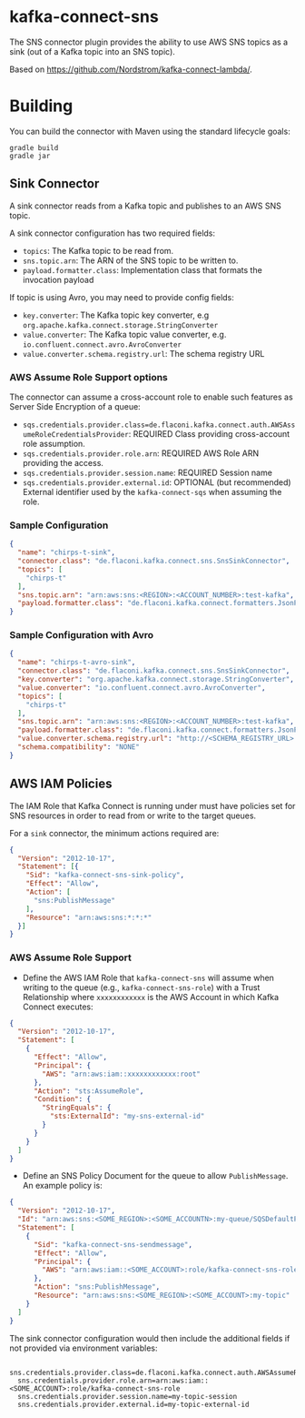 # kafka-connect-sns
The SNS connector plugin provides the ability to use AWS SNS topics as a sink (out of a Kafka topic into an SNS topic).

Based on https://github.com/Nordstrom/kafka-connect-lambda/.

# Building
You can build the connector with Maven using the standard lifecycle goals:
```
gradle build
gradle jar
```

## Sink Connector

A sink connector reads from a Kafka topic and publishes to an AWS SNS topic.

A sink connector configuration has two required fields:
 * `topics`: The Kafka topic to be read from.
 * `sns.topic.arn`: The ARN of the SNS topic to be written to.
 * `payload.formatter.class`: Implementation class that formats the invocation payload
 
If topic is using Avro, you may need to provide config fields:
 * `key.converter`: The Kafka topic key converter, e.g `org.apache.kafka.connect.storage.StringConverter`
 * `value.converter`: The Kafka topic value converter, e.g. `io.confluent.connect.avro.AvroConverter`
 * `value.converter.schema.registry.url`: The schema registry URL

### AWS Assume Role Support options
 The connector can assume a cross-account role to enable such features as Server Side Encryption of a queue:
 * `sqs.credentials.provider.class=de.flaconi.kafka.connect.auth.AWSAssumeRoleCredentialsProvider`: REQUIRED Class providing cross-account role assumption.
 * `sqs.credentials.provider.role.arn`: REQUIRED AWS Role ARN providing the access.
 * `sqs.credentials.provider.session.name`: REQUIRED Session name
 * `sqs.credentials.provider.external.id`: OPTIONAL (but recommended) External identifier used by the `kafka-connect-sqs` when assuming the role.

### Sample Configuration
```json
{
  "name": "chirps-t-sink",
  "connector.class": "de.flaconi.kafka.connect.sns.SnsSinkConnector",
  "topics": [
    "chirps-t"
  ],
  "sns.topic.arn": "arn:aws:sns:<REGION>:<ACCOUNT_NUMBER>:test-kafka",
  "payload.formatter.class": "de.flaconi.kafka.connect.formatters.JsonPayloadFormatter"
}

```

### Sample Configuration with Avro
```json
{
  "name": "chirps-t-avro-sink",
  "connector.class": "de.flaconi.kafka.connect.sns.SnsSinkConnector",
  "key.converter": "org.apache.kafka.connect.storage.StringConverter",
  "value.converter": "io.confluent.connect.avro.AvroConverter",
  "topics": [
    "chirps-t"
  ],
  "sns.topic.arn": "arn:aws:sns:<REGION>:<ACCOUNT_NUMBER>:test-kafka",
  "payload.formatter.class": "de.flaconi.kafka.connect.formatters.JsonPayloadFormatter",
  "value.converter.schema.registry.url": "http://<SCHEMA_REGISTRY_URL>:8081",
  "schema.compatibility": "NONE"
}
```

## AWS IAM Policies

The IAM Role that Kafka Connect is running under must have policies set for SNS resources in order
to read from or write to the target queues.

For a `sink` connector, the minimum actions required are:

```json
{
  "Version": "2012-10-17",
  "Statement": [{
    "Sid": "kafka-connect-sns-sink-policy",
    "Effect": "Allow",
    "Action": [
      "sns:PublishMessage"
    ],
    "Resource": "arn:aws:sns:*:*:*"
  }]
}
```

### AWS Assume Role Support
* Define the AWS IAM Role that `kafka-connect-sns` will assume when writing to the queue (e.g., `kafka-connect-sns-role`) with a Trust Relationship where `xxxxxxxxxxxx` is the AWS Account in which Kafka Connect executes:

```json
{
  "Version": "2012-10-17",
  "Statement": [
    {
      "Effect": "Allow",
      "Principal": {
        "AWS": "arn:aws:iam::xxxxxxxxxxxx:root"
      },
      "Action": "sts:AssumeRole",
      "Condition": {
        "StringEquals": {
          "sts:ExternalId": "my-sns-external-id"
        }
      }
    }
  ]
}
```

* Define an SNS Policy Document for the queue to allow `PublishMessage`. An example policy is:

```json
{
  "Version": "2012-10-17",
  "Id": "arn:aws:sns:<SOME_REGION>:<SOME_ACCOUNTN>:my-queue/SQSDefaultPolicy",
  "Statement": [
    {
      "Sid": "kafka-connect-sns-sendmessage",
      "Effect": "Allow",
      "Principal": {
        "AWS": "arn:aws:iam::<SOME_ACCOUNT>:role/kafka-connect-sns-role"
      },
      "Action": "sns:PublishMessage",
      "Resource": "arn:aws:sns:<SOME_REGION>:<SOME_ACCOUNT>:my-topic"
    }
  ]
}
```

The sink connector configuration would then include the additional fields if not provided via environment variables:

```
  sns.credentials.provider.class=de.flaconi.kafka.connect.auth.AWSAssumeRoleCredentialsProvider
  sns.credentials.provider.role.arn=arn:aws:iam::<SOME_ACCOUNT>:role/kafka-connect-sns-role
  sns.credentials.provider.session.name=my-topic-session
  sns.credentials.provider.external.id=my-topic-external-id
```

